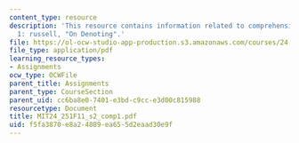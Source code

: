 ```yaml
---
content_type: resource
description: 'This resource contains information related to comprehension exercise
  1: russell, "On Denoting".'
file: https://ol-ocw-studio-app-production.s3.amazonaws.com/courses/24-251-introduction-to-philosophy-of-language-fall-2011/f5fa3870e8a24889ea655d2eaad30e9f_MIT24_251F11_s2_comp1.pdf
file_type: application/pdf
learning_resource_types:
- Assignments
ocw_type: OCWFile
parent_title: Assignments
parent_type: CourseSection
parent_uid: cc6ba8e0-7401-e3bd-c9cc-e3d00c815988
resourcetype: Document
title: MIT24_251F11_s2_comp1.pdf
uid: f5fa3870-e8a2-4889-ea65-5d2eaad30e9f
---
```

